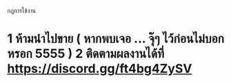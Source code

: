 กฎการใข้งาน

1 ห้ามนำไปขาย ( หากพบเจอ ...  จุ๊ๆ ไว้ก่อนไม่บอกหรอก 5555 )
2 ติดตามผลงานได้ที่ https://discord.gg/ft4bg4ZySV
===========================================================
